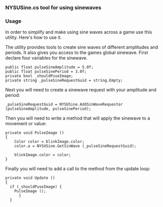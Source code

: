 ### NYSUSine.cs tool for using sinewaves

### Usage

In order to simplify and make using sine waves across a game use this utility. Here's how to use it.

The utility provides tools to create sine waves of different amplitudes and periods. It also gives you access to the games global sinewave. First declare four variables for the sinewave.

    public float pulseSineAmplitude = 5.0f;
    public float pulseSinePeriod = 3.0f;
    private bool _shouldPuseImage;
    private string _pulseSineRequestGuid = string.Empty;

Next you will need to create a sinewave request with your amplitude and period:

    _pulseSineRequestGuid = NYSUSine.AddSinWaveRequestor (pulseSineAmplitude, pulseSinePeriod);

Then you will need to write a method that will apply the sinewave to a movement or value:

    private void PulseImage ()
	{
		Color color = blinkImage.color;
		color.a = NYSUSine.GetSinWave (_pulseSineRequestGuid);

		blinkImage.color = color;
	}

Finally you will need to add a call to the method from the update loop:

    private void Update ()
    {
      if (_shouldPuseImage) {
        PulseImage ();
		  }
	  }
